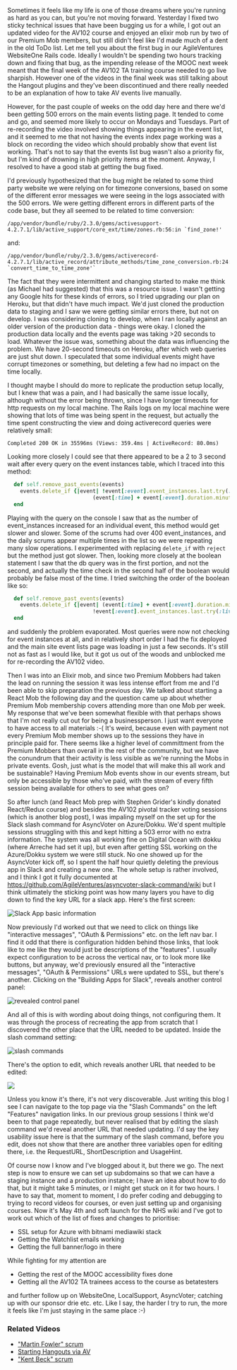 Sometimes it feels like my life is one of those dreams where you're running as hard as you can, but you're not moving forward.  Yesterday I fixed two sticky technical issues that have been bugging us for a while, I got out an updated video for the AV102 course and enjoyed an elixir mob run by two of our Premium Mob members, but still didn't feel like I'd made much of a dent in the old ToDo list.  Let me tell you about the first bug in our AgileVentures WebsiteOne Rails code.  Ideally I wouldn't be spending two hours tracking down and fixing that bug, as the impending release of the MOOC next week meant that the final week of the AV102 TA training course needed to go live sharpish.  However one of the videos in the final week was still talking about the Hangout plugins and they've been discontinued and there really needed to be an explanation of how to take AV events live manually.

However, for the past couple of weeks on the odd day here and there we'd been getting 500 errors on the main events listing page.  It tended to come and go, and seemed more likely to occur on Mondays and Tuesdays.  Part of re-recording the video involved showing things appearing in the event list, and it seemed to me that not having the events index page working was a block on recording the video which should probably show that event list working.  That's not to say that the events list bug wasn't also a priority fix, but I'm kind of drowning in high priority items at the moment.  Anyway, I resolved to have a good stab at getting the bug fixed.

I'd previously hypothesized that the bug might be related to some third party website we were relying on for timezone conversions, based on some of the different error messages we were seeing in the logs associated with the 500 errors.  We were getting different errors in different parts of the code base, but they all seemed to be related to time conversion:

 ```
/app/vendor/bundle/ruby/2.3.0/gems/activesupport-4.2.7.1/lib/active_support/core_ext/time/zones.rb:56:in `find_zone!'
```

and:

```
/app/vendor/bundle/ruby/2.3.0/gems/activerecord-4.2.7.1/lib/active_record/attribute_methods/time_zone_conversion.rb:24:in `convert_time_to_time_zone'`
```

The fact that they were intermittent and changing started to make me think (as Michael had suggested) that this was a resource issue.  I wasn't getting any Google hits for these kinds of errors, so I tried upgrading our plan on Heroku, but that didn't have much impact.   We'd just cloned the production data to staging and I saw we were getting similar errors there, but not on develop.  I was considering cloning to develop, when I ran locally against an older version of the production data - things were okay.  I cloned the production data locally and the events page was taking >20 seconds to load.  Whatever the issue was, something about the data was influencing the problem.  We have 20-second timeouts on Heroku, after which web queries are just shut down.  I speculated that some individual events might have corrupt timezones or something, but deleting a few had no impact on the time locally.

I thought maybe I should do more to replicate the production setup locally, but I knew that was a pain, and I had basically the same issue locally, although without the error being thrown, since I have longer timeouts for http requests on my local machine.  The Rails logs on my local machine were showing that lots of time was being spent in the request, but actually the time spent constructing the view and doing activerecord queries were relatively small:

```
Completed 200 OK in 35596ms (Views: 359.4ms | ActiveRecord: 80.0ms)
```

Looking more closely I could see that there appeared to be a 2 to 3 second wait after every query on the event instances table, which I traced into this method:

```rb
  def self.remove_past_events(events)
    events.delete_if {|event| !event[:event].event_instances.last.try(:live?) &&
                           (event[:time] + event[:event].duration.minutes) < Time.current}
  end
```

Playing with the query on the console I saw that as the number of event_instances increased for an individual event, this method would get slower and slower. Some of the scrums had over 400 event_instances, and the daily scrums appear multiple times in the list so we were repeating many slow operations.  I experimented with replacing `delete_if` with `reject` but the method just got slower.  Then, looking more closely at the boolean statement I saw that the db query was in the first portion, and not the second, and actually the time check in the second half of the boolean would probably be false most of the time.  I tried switching the order of the boolean like so:

```rb
  def self.remove_past_events(events)
    events.delete_if {|event| (event[:time] + event[:event].duration.minutes) < Time.current &&
                           !event[:event].event_instances.last.try(:live?)}
  end
```

and suddenly the problem evaporated.  Most queries were now not checking for event instances at all, and in relatively short order I had the fix deployed and the main site event lists page was loading in just a few seconds.  It's still not as fast as I would like, but it got us out of the woods and unblocked me for re-recording the AV102 video.

Then I was into an Elixir mob, and since two Premium Mobbers had taken the lead on running the session it was less intense effort from me and I'd been able to skip preparation the previous day.  We talked about starting a React Mob the following day and the question came up about whether Premium Mob membership covers attending more than one Mob per week.  My response that we've been somewhat flexible with that perhaps shows that I'm not really cut out for being a businessperson.  I just want everyone to have access to all materials :-(  It's weird, because even with payment not every Premium Mob member shows up to the sessions they have in principle paid for.  There seems like a higher level of committment from the Premium Mobbers than overall in the rest of the community, but we have the conundrum that their activity is less visible as we're running the Mobs in private events.  Gosh, just what is the model that will make this all work and be sustainable?  Having Premium Mob events show in our events stream, but only be accessible by those who've paid, with the stream of every fifth session being available for others to see what goes on?

So after lunch (and React Mob prep with Stephen Grider's kindly donated React/Redux course) and besides the AV102 pivotal tracker voting sessions (which is another blog post), I was impaling myself on the set up for the Slack slash command for AsyncVoter on Azure/Dokku.  We'd spent multiple sessions struggling with this and kept hitting a 503 error with no extra information.  The system was all working fine on Digital Ocean with dokku (where Arreche had set it up), but even after getting SSL working on the Azure/Dokku system we were still stuck.  No one showed up for the AsyncVoter kick off, so I spent the half hour quietly deleting the previous app in Slack and creating a new one.  The whole setup is rather involved, and I think I got it fully documented at https://github.com/AgileVentures/asyncvoter-slack-command/wiki but I think ultimately the sticking point was how many layers you have to dig down to find the key URL for a slack app.  Here's the first screen:

![Slack App basic information](https://www.dropbox.com/s/2eveqtmb4waywis/Screenshot%202017-05-04%2010.13.48.png?dl=1)  

Now previously I'd worked out that we need to click on things like "interactive messages", "OAuth & Permissions" etc. on the left nav bar.  I find it odd that there is configuration hidden behind those links, that look like to me like they would just be descriptions of the "features".  I usually expect configuration to be across the vertical nav, or to look more like buttons, but anyway, we'd previously ensured all the "interactive messages", "OAuth & Permissions" URLs were updated to SSL, but there's another.  Clicking on the "Building Apps for Slack", reveals another control panel:

![revealed control panel](https://www.dropbox.com/s/9zqr9ncli5umymu/Screenshot%202017-05-04%2010.17.07.png?dl=1)

And all of this is with wording about doing things, not configuring them.  It was through the process of recreating the app from scratch that I discovered the other place that the URL needed to be updated.  Inside the slash command setting:

![slash commands](https://www.dropbox.com/s/ay2gjyn4sfvuidg/Screenshot%202017-05-04%2010.18.36.png?dl=1)

There's the option to edit, which reveals another URL that needed to be edited:

![](https://www.dropbox.com/s/qzbwmqxiprjz2wq/Screenshot%202017-05-04%2010.19.13.png?dl=1)

Unless you know it's there, it's not very discoverable.  Just writing this blog I see I can navigate to the top page via the "Slash Commands" on the left "Features" navigation links.  In our previous group sessions I think we'd been to that page repeatedly, but never realised that by editing the slash command we'd reveal another URL that needed updating.  I'd say the key usability issue here is that the summary of the slash command, before you edit, does not show that there are another three variables open for editing there, i.e. the RequestURL, ShortDescription and UsageHint.

Of course now I know and I've blogged about it, but there we go.  The next step is now to ensure we can set up subdomains so that we can have a staging instance and a production instance; I have an idea about how to do that, but it might take 5 minutes, or I might get stuck on it for two hours.  I have to say that, moment to moment, I do prefer coding and debugging to trying to record videos for courses, or even just setting up and organising courses.  Now it's May 4th and soft launch for the NHS wiki and I've got to work out which of the list of fixes and changes to prioritise:

* SSL setup for Azure with bitnami mediawiki stack
* Getting the Watchlist emails working
* Getting the full banner/logo in there

While fighting for my attention are

* Getting the rest of the MOOC accessibility fixes done
* Getting all the AV102 TA trainees access to the course as betatesters

and further follow up on WebsiteOne, LocalSupport, AsyncVoter; catching up with our sponsor drie etc. etc.  Like I say, the harder I try to run, the more it feels like I'm just staying in the same place :-)

### Related Videos

* ["Martin Fowler" scrum](https://www.youtube.com/edit?o=U&video_id=4DAU-nFUP-U)
* [Starting Hangouts via AV](https://www.youtube.com/edit?o=U&video_id=kS3ttK6Wuxw)
* ["Kent Beck" scrum](https://www.youtube.com/edit?o=U&video_id=JK9i1NCuHno)
